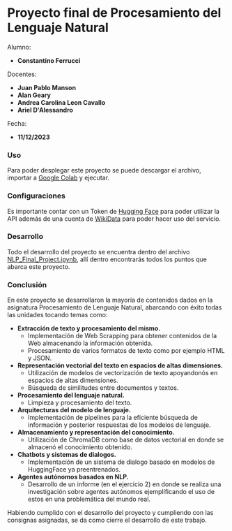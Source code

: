 # Proyecto final de Procesamiento del Lenguaje Natural

Alumno: 
* **Constantino Ferrucci**

Docentes:
* **Juan Pablo Manson**
* **Alan Geary**
* **Andrea Carolina Leon Cavallo**
* **Ariel D'Alessandro**

Fecha:
* **11/12/2023**

### Uso
Para poder desplegar este proyecto se puede descargar el archivo, importar a [Google Colab](https://colab.research.google.com/) y ejecutar.

### Configuraciones
Es importante contar con un Token de [Hugging Face](https://huggingface.co/) para poder utilizar la API además de una cuenta de [WikiData](https://www.wikidata.org/?uselang=es) para poder hacer uso del servicio.

### Desarrollo
Todo el desarrollo del proyecto se encuentra dentro del archivo [NLP_Final_Project.ipynb](https://github.com/TinoFerrucci/NLP_Final_Project/blob/main/NLP_Final_Project.ipynb), allí dentro encontrarás todos los puntos que abarca este proyecto.

### Conclusión
En este proyecto se desarrollaron la mayoría de contenidos dados en la asignatura Procesamiento de Lenguaje Natural, abarcando con éxito todas las unidades tocando temas como:

* **Extracción de texto y procesamiento del mismo.**
  * Implementación de Web Scrapping para obtener contenidos de la Web almacenando la información obtenida.
  * Procesamiento de varios formatos de texto como por ejemplo HTML y JSON.
* **Representación vectorial del texto en espacios de altas dimensiones.**
  * Utilización de modelos de vectorización de texto apoyandonós en espacios de altas dimensiones.
  * Búsqueda de similitudes entre documentos y textos.
* **Procesamiento del lenguaje natural.**
  * Limpieza y procesamiento del texto.
* **Arquitecturas del modelo de lenguaje.**
  * Implementación de pipelines para la eficiente búsqueda de información y posterior respuestas de los modelos de lenguaje.
* **Almacenamiento y representación del conocimiento.**
  * Utilización de ChromaDB como base de datos vectorial en donde se almacenó el conocimiento obtenido.
* **Chatbots y sistemas de dialogos.**
  * Implementación de un sistema de dialogo basado en modelos de HuggingFace ya preentrenados.
* **Agentes autónomos basados en NLP.**
  * Desarrollo de un informe (en el ejercicio 2) en donde se realiza una investigación sobre agentes autónomos ejemplíficando el uso de estos en una problemática del mundo real.

Habiendo cumplido con el desarrollo del proyecto y cumpliendo con las consignas asignadas, se da como cierre el desarrollo de este trabajo.
